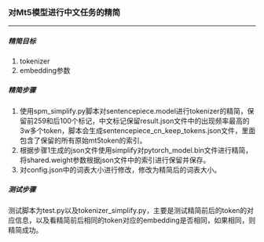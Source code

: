 ### 对Mt5模型进行中文任务的精简
---
##### 精简目标
1. tokenizer
2. embedding参数
##### 精简步骤
1. 使用spm_simplify.py脚本对sentencepiece.model进行tokenizer的精简，保留前259和后100个标记，中文标记保留result.json文件中的出现频率最高的3w多个token，脚本会生成sentencepiece_cn_keep_tokens.json文件，里面包含了保留的所有原始mt5token的索引。
2. 根据步骤1生成的json文件使用simplify对pytorch_model.bin文件进行精简，将shared.weight参数根据json文件中的索引进行保留并保存。
3. 对config.json中的词表大小进行修改，修改为精简后的词表大小。
##### 测试步骤
测试脚本为test.py以及tokenizer_simplify.py，主要是测试精简前后的token的对应信息，以及看精简前后相同的token对应的embedding是否相同，如果相同，则精简成功。
